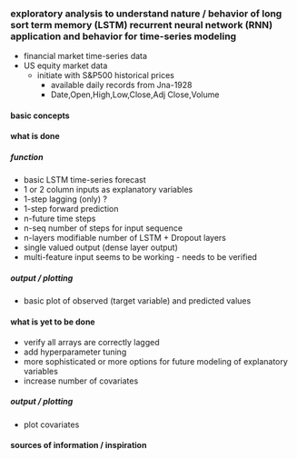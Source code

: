### exploratory analysis to understand nature / behavior of long sort term memory (LSTM) recurrent neural network (RNN) application and behavior for time-series modeling

* financial market time-series data
* US equity market data
    * initiate with S&P500 historical prices
        * available daily records from Jna-1928
        * Date,Open,High,Low,Close,Adj Close,Volume
        
#### basic concepts



#### what is done

##### function
- basic LSTM time-series forecast
- 1 or 2 column inputs as explanatory variables
- 1-step lagging (only) ?
- 1-step forward prediction
- n-future time steps
- n-seq number of steps for input sequence
- n-layers modifiable number of LSTM + Dropout layers
- single valued output (dense layer output)
- multi-feature input seems to be working - needs to be verified


##### output / plotting
- basic plot of observed (target variable) and predicted values


#### what is yet to be done

* verify all arrays are correctly lagged
* add hyperparameter tuning
* more sophisticated or more options for future modeling of explanatory variables
* increase number of covariates

##### output / plotting
- plot covariates

#### sources of information / inspiration


